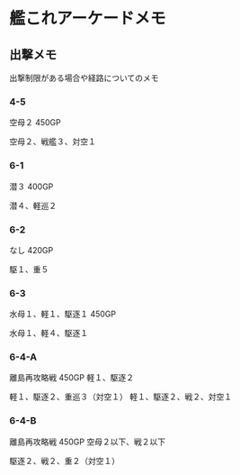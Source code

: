 # 艦これアーケードメモ


## 出撃メモ
出撃制限がある場合や経路についてのメモ

### 4-5 
空母２
450GP

空母２、戦艦３、対空１

### 6-1
潜３
400GP

潜４、軽巡２

### 6-2
なし
420GP

駆１、重５

### 6-3
水母１、軽１、駆逐１
450GP

水母１、軽４、駆逐１

### 6-4-A
離島再攻略戦
450GP
軽１、駆逐２

軽１、駆逐２、重巡３（対空１）
軽１、駆逐２、戦２、対空１

### 6-4-B
離島再攻略戦
450GP
空母２以下、戦２以下

駆逐２、戦２、重２（対空１）